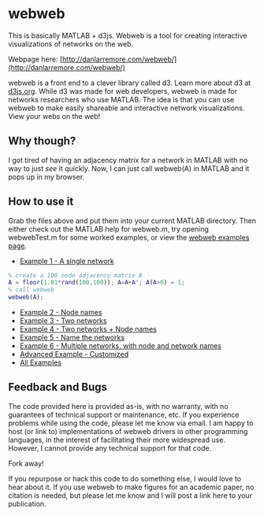 # webweb
This is basically MATLAB + d3js. Webweb is a tool for creating interactive visualizations of networks on the web. 

Webpage here: [http://danlarremore.com/webweb/](http://danlarremore.com/webweb/)

webweb is a front end to a clever library called d3. Learn more about d3 at [d3js.org](d3js.org). While d3 was made for web developers, webweb is made for networks researchers who use MATLAB. The idea is that you can use webweb to make easily shareable and interactive network visualizations. View your webs on the web!

## Why though?
I got tired of having an adjacency matrix for a network in MATLAB with no way to just _see_ it quickly. Now, I can just call webweb(A) in MATLAB and it pops up in my browser. 

## How to use it
Grab the files above and put them into your current MATLAB directory. Then either check out the MATLAB help for webweb.m, try opening webwebTest.m for some worked examples, or view the [webweb examples page](http://danlarremore.com/webweb/). 

-	[Example 1 - A single network](http://danlarremore.com/webweb/example2/)

```matlab
% create a 100 node adjacency matrix A
A = floor(1.01*rand(100,100)); A=A+A'; A(A>0) = 1;
% call webweb
webweb(A);
```
- [Example 2 - Node names](http://danlarremore.com/webweb/example2/)
- [Example 3 - Two networks](http://danlarremore.com/webweb/example3/)
- [Example 4 - Two networks + Node names](http://danlarremore.com/webweb/example4/)
- [Example 5 - Name the networks](http://danlarremore.com/webweb/example5/)
- [Example 6 - Multiple networks, with node and network names](http://danlarremore.com/webweb/example6/)
- [Advanced Example - Customized](http://danlarremore.com/webweb/advanced/)
- [All Examples](http://danlarremore.com/webweb/examples.html)

## Feedback and Bugs

The code provided here is provided as-is, with no warranty, with no guarantees of technical support or maintenance, etc. If you experience problems while using the code, please let me know via email. I am happy to host (or link to) implementations of webweb drivers in other programming languages, in the interest of facilitating their more widespread use. However, I cannot provide any technical support for that code. 

Fork away!

If you repurpose or hack this code to do something else, I would love to hear about it. If you use webweb to make figures for an academic paper, no citation is needed, but please let me know and I will post a link here to your publication.